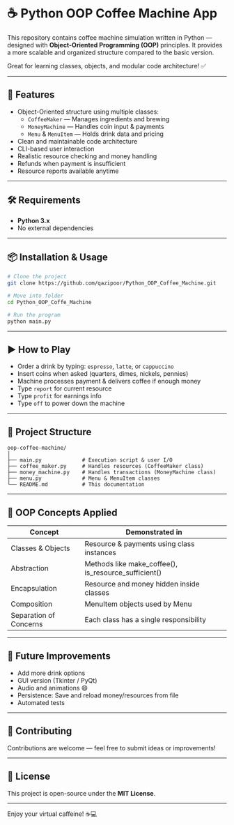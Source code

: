 
# ☕ Python OOP Coffee Machine App

This repository contains coffee machine simulation written in Python — designed with **Object-Oriented Programming (OOP)** principles.
It provides a more scalable and organized structure compared to the basic version.

Great for learning classes, objects, and modular code architecture! ✅

---

## 🚀 Features

- Object-Oriented structure using multiple classes:
  - `CoffeeMaker` — Manages ingredients and brewing
  - `MoneyMachine` — Handles coin input & payments
  - `Menu` & `MenuItem` — Holds drink data and pricing
- Clean and maintainable code architecture
- CLI-based user interaction
- Realistic resource checking and money handling
- Refunds when payment is insufficient
- Resource reports available anytime

---

## 🛠️ Requirements

- **Python 3.x**
- No external dependencies

---

## 📦 Installation & Usage

```bash
# Clone the project
git clone https://github.com/qazipoor/Python_OOP_Coffee_Machine.git

# Move into folder
cd Python_OOP_Coffe_Machine

# Run the program
python main.py
```

---

## ▶️ How to Play

- Order a drink by typing: `espresso`, `latte`, or `cappuccino`
- Insert coins when asked (quarters, dimes, nickels, pennies)
- Machine processes payment & delivers coffee if enough money
- Type `report` for current resource
- Type `profit` for earnings info
- Type `off` to power down the machine

---

## 📂 Project Structure

```
oop-coffee-machine/
│
├── main.py             # Execution script & user I/O
├── coffee_maker.py     # Handles resources (CoffeeMaker class)
├── money_machine.py    # Handles transactions (MoneyMachine class)
├── menu.py             # Menu & MenuItem classes
└── README.md           # This documentation
```

---

## 🧠 OOP Concepts Applied

| Concept | Demonstrated in |
|--------|-----------------|
| Classes & Objects | Resource & payments using class instances |
| Abstraction | Methods like make_coffee(), is_resource_sufficient() |
| Encapsulation | Resource and money hidden inside classes |
| Composition | MenuItem objects used by Menu |
| Separation of Concerns | Each class has a single responsibility |

---

## 🌟 Future Improvements

- Add more drink options
- GUI version (Tkinter / PyQt)
- Audio and animations 😄
- Persistence: Save and reload money/resources from file
- Automated tests

---

## 🤝 Contributing

Contributions are welcome — feel free to submit ideas or improvements!

---

## 📝 License

This project is open-source under the **MIT License**.

---

Enjoy your virtual caffeine! ☕💻
